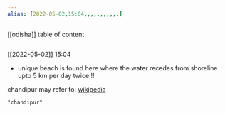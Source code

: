 ```yaml
---
alias: [2022-05-02,15:04,,,,,,,,,,,]
---
```

[[odisha]]
table of content
```toc
```

[[2022-05-02]] 15:04
- unique beach is found here where the water recedes from shoreline upto 5 km per day twice !!

chandipur may refer to:
[wikipedia](https://en.wikipedia.org/wiki/chandipur)
```query
"chandipur"
```